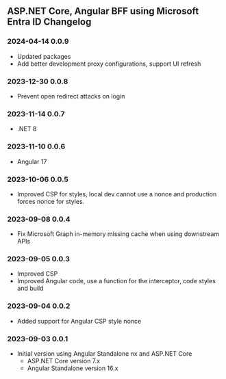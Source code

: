 ## ASP.NET Core, Angular BFF using Microsoft Entra ID Changelog

### 2024-04-14 0.0.9

- Updated packages
- Add better development proxy configurations, support UI refresh

### 2023-12-30 0.0.8

- Prevent open redirect attacks on login

### 2023-11-14 0.0.7

- .NET 8

### 2023-11-10 0.0.6

- Angular 17

### 2023-10-06 0.0.5

- Improved CSP for styles, local dev cannot use a nonce and production forces nonce for styles.

### 2023-09-08 0.0.4

- Fix Microsoft Graph in-memory missing cache when using downstream APIs

### 2023-09-05 0.0.3

- Improved CSP
- Improved Angular code, use a function for the interceptor, code styles and build

### 2023-09-04 0.0.2

- Added support for Angular CSP style nonce

### 2023-09-03 0.0.1

- Initial version using Angular Standalone nx and ASP.NET Core
  - ASP.NET Core version 7.x
  - Angular Standalone version 16.x
